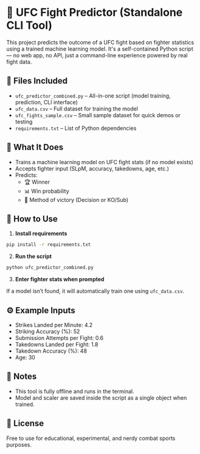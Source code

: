 # 🥋 UFC Fight Predictor (Standalone CLI Tool)

This project predicts the outcome of a UFC fight based on fighter statistics using a trained machine learning model. It's a self-contained Python script — no web app, no API, just a command-line experience powered by real fight data.

## 📁 Files Included

- `ufc_predictor_combined.py` – All-in-one script (model training, prediction, CLI interface)
- `ufc_data.csv` – Full dataset for training the model
- `ufc_fights_sample.csv` – Small sample dataset for quick demos or testing
- `requirements.txt` – List of Python dependencies

## 🧠 What It Does

- Trains a machine learning model on UFC fight stats (if no model exists)
- Accepts fighter input (SLpM, accuracy, takedowns, age, etc.)
- Predicts:
  - 🏆 Winner
  - 📊 Win probability
  - 🥋 Method of victory (Decision or KO/Sub)

## 🚀 How to Use

1. **Install requirements**  
```bash
pip install -r requirements.txt
```

2. **Run the script**  
```bash
python ufc_predictor_combined.py
```

3. **Enter fighter stats when prompted**

If a model isn’t found, it will automatically train one using `ufc_data.csv`.

## ⚙️ Example Inputs

- Strikes Landed per Minute: 4.2  
- Striking Accuracy (%): 52  
- Submission Attempts per Fight: 0.6  
- Takedowns Landed per Fight: 1.8  
- Takedown Accuracy (%): 48  
- Age: 30

## 📝 Notes

- This tool is fully offline and runs in the terminal.
- Model and scaler are saved inside the script as a single object when trained.

## 📄 License

Free to use for educational, experimental, and nerdy combat sports purposes.